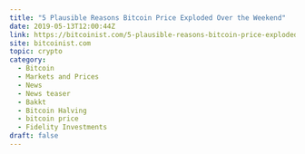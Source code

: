 ```yaml
---
title: "5 Plausible Reasons Bitcoin Price Exploded Over the Weekend"
date: 2019-05-13T12:00:44Z
link: https://bitcoinist.com/5-plausible-reasons-bitcoin-price-exploded/?utm_medium=RSS&utm_source=hune
site: bitcoinist.com
topic: crypto
category:
  - Bitcoin
  - Markets and Prices
  - News
  - News teaser
  - Bakkt
  - Bitcoin Halving
  - bitcoin price
  - Fidelity Investments
draft: false
---
```

